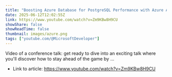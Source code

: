 ```yaml
---
title: "Boosting Azure Database for PostgreSQL Performance with Azure Advisor | POSETTE 2025"
date: 2025-06-12T12:02:55Z
link: https://www.youtube.com/watch?v=Zm9KBw8H9CU
showShare: false
showReadTime: false
thumbnail: images/azure.png
tags: ["youtube.com/@MicrosoftDeveloper"]
---
```

Video of a conference talk: get ready to dive into an exciting talk where you'll discover how to stay ahead of the game by ...

- Link to article: https://www.youtube.com/watch?v=Zm9KBw8H9CU